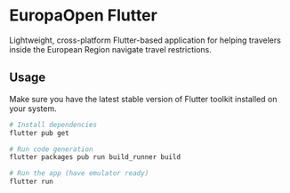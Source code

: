 # EuropaOpen Flutter

Lightweight, cross-platform Flutter-based application for helping travelers inside the European Region navigate travel restrictions.

## Usage

Make sure you have the latest stable version of Flutter toolkit installed on your system.

```bash
# Install dependencies
flutter pub get

# Run code generation
flutter packages pub run build_runner build

# Run the app (have emulator ready)
flutter run
```
